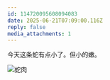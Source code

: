 ```yaml
---
id: 114720095608094083
date: 2025-06-21T07:09:00.116Z
reply: false
media_attachments: 1
---
```


今天这条蛇有点小了。但小的嫩。

![蛇肉](https://files.e5n.cc/media_attachments/files/114/720/091/645/724/782/original/56bc0acc42b6c4c2.jpg)
